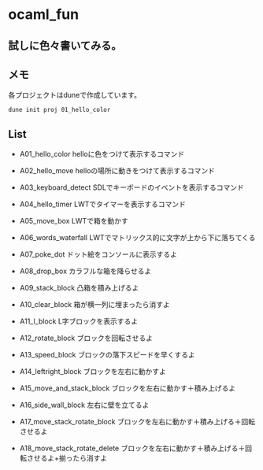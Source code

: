 # ocaml_fun

## 試しに色々書いてみる。

## メモ
各プロジェクトはduneで作成しています。
```
dune init proj 01_hello_color
```

## List

- A01_hello_color
helloに色をつけて表示するコマンド

- A02_hello_move
helloの場所に動きをつけて表示するコマンド

- A03_keyboard_detect
SDLでキーボードのイベントを表示するコマンド

- A04_hello_timer
LWTでタイマーを表示するコマンド

- A05_move_box
LWTで箱を動かす

- A06_words_waterfall
LWTでマトリックス的に文字が上から下に落ちてくる

- A07_poke_dot
ドット絵をコンソールに表示するよ

- A08_drop_box
カラフルな箱を降らせるよ

- A09_stack_block
凸箱を積み上げるよ

- A10_clear_block
箱が横一列に埋まったら消すよ

- A11_l_block
L字ブロックを表示するよ

- A12_rotate_block
ブロックを回転させるよ

- A13_speed_block
ブロックの落下スピードを早くするよ

- A14_leftright_block
ブロックを左右に動かすよ

- A15_move_and_stack_block
ブロックを左右に動かす＋積み上げるよ

- A16_side_wall_block
左右に壁を立てるよ

- A17_move_stack_rotate_block
ブロックを左右に動かす＋積み上げる＋回転させるよ

- A18_move_stack_rotate_delete
ブロックを左右に動かす＋積み上げる＋回転させるよ+揃ったら消すよ